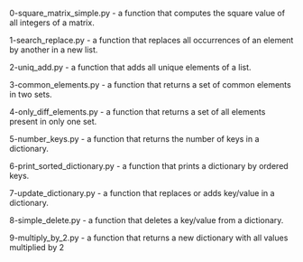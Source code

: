 0-square_matrix_simple.py - a function that computes the square value of all integers of a matrix.

1-search_replace.py - a function that replaces all occurrences of an element by another in a new list.


2-uniq_add.py - a function that adds all unique elements of a list.


3-common_elements.py - a function that returns a set of common elements in two sets.

4-only_diff_elements.py - a function that returns a set of all elements present in only one set.

5-number_keys.py - a function that returns the number of keys in a dictionary.

6-print_sorted_dictionary.py - a function that prints a dictionary by ordered keys.


7-update_dictionary.py - a function that replaces or adds key/value in a dictionary.

8-simple_delete.py - a function that deletes a key/value from a dictionary.

9-multiply_by_2.py - a function that returns a new dictionary with all values multiplied by 2

